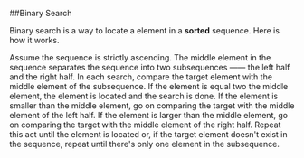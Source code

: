 ##Binary Search

Binary search is a way to locate a element in a **sorted** sequence. Here is how it works. 

Assume the sequence is strictly ascending. The middle element in the sequence separates the sequence into two subsequences —— the left 
half and the right half. In each search, compare the target element with the middle element of the subsequence. If the element is equal two the middle element, 
the element is located and the search is done. If the element is smaller than the middle element, go on comparing the target with the middle element of the left half. 
If the element is larger than the middle element, go on comparing the target with the middle element of the right half. Repeat this act until the element is located or, if the target element doesn't
exist in the sequence, repeat until there's only one element in the subsequence. 
